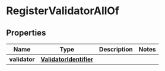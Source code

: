 

# RegisterValidatorAllOf


## Properties

Name | Type | Description | Notes
------------ | ------------- | ------------- | -------------
**validator** | [**ValidatorIdentifier**](ValidatorIdentifier.md) |  | 




